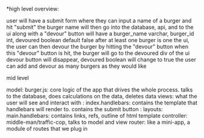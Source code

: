 *high level overview:

user will have a submit form where they can input a name of a burger and hit "submit"
the burger name will then go into the database, api, and to the ui along with a "devour" button
    will have a burger_name varchar, burger_id int, devoured boolean default false
after at least one burger is one the ui, the user can then devour the burger by hitting the "devour" button
when this "devour" button is hit, the burger will go to the devoured div of the ui
    devour button will disappear, devoured boolean will change to true
the user can add and devour as many burgers as they would like

mid level

model: burger.js: core logic of the app that drives the whole process. talks to the database, does calculations on the data, deletes data
views: what the user will see and interact with
     : index.handlebars: contains the template that handlebars will render to. contains the submit button
     : layouts: main.handlebars: contains links, refs, outline of html template
controller: middle-man/traffic-cop, talks to model and view
router: like a mini-app, a module of routes that we plug in